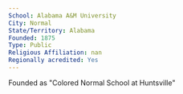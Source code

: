 ```yaml
---
School: Alabama A&M University
City: Normal
State/Territory: Alabama
Founded: 1875
Type: Public
Religious Affiliation: nan
Regionally acredited: Yes
---
```

Founded as "Colored Normal School at Huntsville"
